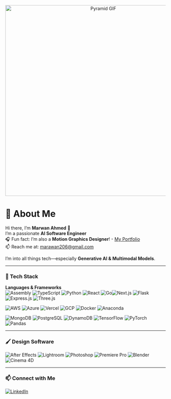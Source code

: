 <p align="center">
  <img src="https://media1.giphy.com/media/v1.Y2lkPTc5MGI3NjExbHl3eWxwd3MxanllamxhMW51YjgxcDZvYm8wZzhxeDdzZnVlbnZoNiZlcD12MV9pbnRlcm5hbF9naWZfYnlfaWQmY3Q9Zw/Y2UlhF5kbYPY5dFxTa/giphy.gif"  
       alt="Pyramid GIF"  
       width="600" />
</p>

# 💫 About Me  
Hi there, I’m **Marwan Ahmed** 👋  
I’m a passionate **AI Software Engineer**  
🎧 Fun fact: I’m also a **Motion Graphics Designer**! - [My Portfolio](https://www.behance.net/LegendaryTetrax)
<br>📫 Reach me at: [marawan206@gmail.com](mailto:marawan206@gmail.com)  

I’m into all things tech—especially **Generative AI & Multimodal Models**.

---

### 🚀 Tech Stack

**Languages & Frameworks**  
![Assembly](https://img.shields.io/badge/Assembly-%23A8B9CC.svg?style=for-the-badge&logo=assemblyscript&logoColor=white) ![TypeScript](https://img.shields.io/badge/TypeScript-%23007ACC.svg?style=for-the-badge&logo=typescript&logoColor=white)  ![Python](https://img.shields.io/badge/python-3670A0?style=for-the-badge&logo=python&logoColor=ffdd54)  ![React](https://img.shields.io/badge/react-%2320232a.svg?style=for-the-badge&logo=react&logoColor=%2361DAFB) ![Go](https://img.shields.io/badge/Go-%2300ADD8.svg?style=for-the-badge&logo=go&logoColor=white)![Next.js](https://img.shields.io/badge/Next-black?style=for-the-badge&logo=next.js&logoColor=white)  ![Flask](https://img.shields.io/badge/flask-%23000.svg?style=for-the-badge&logo=flask&logoColor=white)  ![Express.js](https://img.shields.io/badge/express.js-%23404d59.svg?style=for-the-badge&logo=express&logoColor=%2361DAFB)  ![Three.js](https://img.shields.io/badge/threejs-black?style=for-the-badge&logo=three.js&logoColor=white)  

![AWS](https://img.shields.io/badge/AWS-%23FF9900.svg?style=for-the-badge&logo=amazon-aws&logoColor=white)  ![Azure](https://img.shields.io/badge/azure-%230072C6.svg?style=for-the-badge&logo=microsoftazure&logoColor=white)  ![Vercel](https://img.shields.io/badge/vercel-%23000000.svg?style=for-the-badge&logo=vercel&logoColor=white)  ![GCP](https://img.shields.io/badge/GCP-%23EA4335.svg?style=for-the-badge&logo=googlecloud&logoColor=white)  ![Docker](https://img.shields.io/badge/docker-%230db7ed.svg?style=for-the-badge&logo=docker&logoColor=white)  ![Anaconda](https://img.shields.io/badge/Anaconda-%2344A833.svg?style=for-the-badge&logo=anaconda&logoColor=white)  

![MongoDB](https://img.shields.io/badge/MongoDB-%234ea94b.svg?style=for-the-badge&logo=mongodb&logoColor=white)  ![PostgreSQL](https://img.shields.io/badge/postgres-%23316192.svg?style=for-the-badge&logo=postgresql&logoColor=white)  ![DynamoDB](https://img.shields.io/badge/Amazon%20DynamoDB-4053D6?style=for-the-badge&logo=Amazon%20DynamoDB&logoColor=white)  ![TensorFlow](https://img.shields.io/badge/TensorFlow-%23FF6F00.svg?style=for-the-badge&logo=TensorFlow&logoColor=white)  ![PyTorch](https://img.shields.io/badge/PyTorch-%23EE4C2C.svg?style=for-the-badge&logo=PyTorch&logoColor=white)  ![Pandas](https://img.shields.io/badge/pandas-%23150458.svg?style=for-the-badge&logo=pandas&logoColor=white)  

---

### 🖌️ Design Software

![After Effects](https://img.shields.io/badge/Adobe%20After%20Effects-9999FF.svg?style=for-the-badge&logo=Adobe%20After%20Effects&logoColor=white)  ![Lightroom](https://img.shields.io/badge/Adobe%20Lightroom-31A8FF.svg?style=for-the-badge&logo=Adobe%20Lightroom&logoColor=white)  ![Photoshop](https://img.shields.io/badge/Adobe%20Photoshop-31A8FF.svg?style=for-the-badge&logo=adobe%20photoshop&logoColor=white)  ![Premiere Pro](https://img.shields.io/badge/Adobe%20Premiere%20Pro-9999FF.svg?style=for-the-badge&logo=Adobe%20Premiere%20Pro&logoColor=white)  ![Blender](https://img.shields.io/badge/blender-%23F5792A.svg?style=for-the-badge&logo=blender&logoColor=white)  ![Cinema 4D](https://img.shields.io/badge/Cinema4D-8A2BE2.svg?style=for-the-badge&logo=cinema4d&logoColor=white)  

---

### 📫 Connect with Me

[![LinkedIn](https://img.shields.io/badge/LinkedIn-%230077B5.svg?style=for-the-badge&logo=linkedin&logoColor=white)](https://www.linkedin.com/in/marwan-ahmed206/)  

